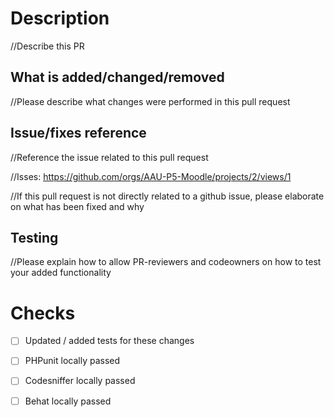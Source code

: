 # Description
//Describe this PR

## What is added/changed/removed
//Please describe what changes were performed in this pull request

## Issue/fixes reference
//Reference the issue related to this pull request

//Isses: https://github.com/orgs/AAU-P5-Moodle/projects/2/views/1

//If this pull request is not directly related to a github issue, please elaborate on what has been fixed and why

## Testing
//Please explain how to allow PR-reviewers and codeowners on how to test your added functionality

# Checks
- [ ] Updated / added tests for these changes
- [ ] PHPunit locally passed
- [ ] Codesniffer locally passed
- [ ] Behat locally passed


